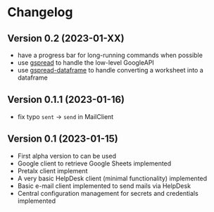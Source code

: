 # Changelog

## Version 0.2 (2023-01-XX)

- have a progress bar for long-running commands when possible
- use [gspread](https://docs.gspread.org/) to handle the low-level GoogleAPI
- use [gspread-dataframe](https://gspread-dataframe.readthedocs.io/) to handle converting a worksheet into a dataframe

## Version 0.1.1 (2023-01-16)

- fix typo `sent` -> `send` in MailClient

## Version 0.1 (2023-01-15)

- First alpha version to can be used
- Google client to retrieve Google Sheets implemented
- Pretalx client implement
- A very basic HelpDesk client (minimal functionality) implemented
- Basic e-mail client implemented to send mails via HelpDesk
- Central configuration management for secrets and credentials implemented
